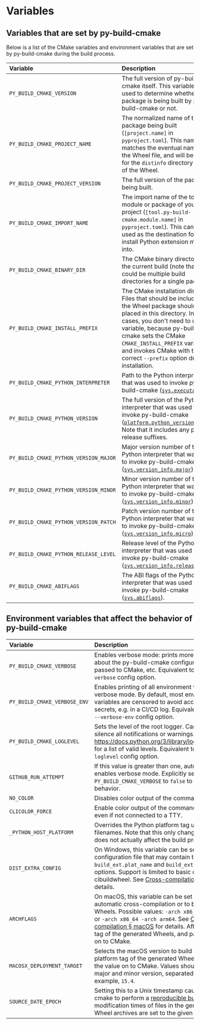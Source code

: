 # Variables

## Variables that are set by py-build-cmake

Below is a list of the CMake variables and environment variables that are set
by py-build-cmake during the build process.

| Variable | Description | Type |
|:---------|:------------|:----:|
| `PY_BUILD_CMAKE_VERSION` | The full version of py-build-cmake itself. This variable can be used to determine whether the package is being built by py-build-cmake or not. | CMake, Environment |
| `PY_BUILD_CMAKE_PROJECT_NAME` | The normalized name of the package being built (`[project.name]` in `pyproject.toml`). This name matches the eventual name of the Wheel file, and will be used for the `distinfo` directory inside of the Wheel. | CMake, Environment |
| `PY_BUILD_CMAKE_PROJECT_VERSION` | The full version of the package being built. | CMake, Environment |
| `PY_BUILD_CMAKE_IMPORT_NAME` | The import name of the top-level module or package of your project (`[tool.py-build-cmake.module.name]` in `pyproject.toml`). This can be used as the destination folder to install Python extension modules into. | CMake, Environment |
| `PY_BUILD_CMAKE_BINARY_DIR` | The CMake binary directory for the current build (note that there could be multiple build directories for a single package). | Environment |
| `PY_BUILD_CMAKE_INSTALL_PREFIX` | The CMake installation directory. Files that should be included in the Wheel package should be placed in this directory. In normal cases, you don't need to use this variable, because py-build-cmake sets the CMake `CMAKE_INSTALL_PREFIX` variable and invokes CMake with the correct `--prefix` option during installation. | Environment |
| `PY_BUILD_CMAKE_PYTHON_INTERPRETER` | Path to the Python interpreter that was used to invoke py-build-cmake ([`sys.executable`](https://docs.python.org/3/library/sys.html#sys.executable)). | CMake |
| `PY_BUILD_CMAKE_PYTHON_VERSION` | The full version of the Python interpreter that was used to invoke py-build-cmake ([`platform.python_version()`](https://docs.python.org/3/library/platform.html#platform.python_version)). Note that it includes any pre-release suffixes. | CMake |
| `PY_BUILD_CMAKE_PYTHON_VERSION_MAJOR` | Major version number of the Python interpreter that was used to invoke py-build-cmake ([`sys.version_info.major`](https://docs.python.org/3/library/sys.html#sys.version_info)). | CMake |
| `PY_BUILD_CMAKE_PYTHON_VERSION_MINOR` | Minor version number of the Python interpreter that was used to invoke py-build-cmake ([`sys.version_info.minor`](https://docs.python.org/3/library/sys.html#sys.version_info)). | CMake |
| `PY_BUILD_CMAKE_PYTHON_VERSION_PATCH` | Patch version number of the Python interpreter that was used to invoke py-build-cmake ([`sys.version_info.micro`](https://docs.python.org/3/library/sys.html#sys.version_info)). | CMake |
| `PY_BUILD_CMAKE_PYTHON_RELEASE_LEVEL` | Release level of the Python interpreter that was used to invoke py-build-cmake ([`sys.version_info.releaselevel`](https://docs.python.org/3/library/sys.html#sys.version_info)). | CMake |
| `PY_BUILD_CMAKE_ABIFLAGS` | The ABI flags of the Python interpreter that was used to invoke py-build-cmake ([`sys.abiflags`](https://docs.python.org/3/library/sys.html#sys.abiflags)). | CMake |

## Environment variables that affect the behavior of py-build-cmake

| Variable | Description |
|:---------|:------------|
| `PY_BUILD_CMAKE_VERBOSE` | Enables verbose mode: prints more information about the py-build-cmake configuration, options passed to CMake, etc. Equivalent to passing the `--verbose` config option. |
| `PY_BUILD_CMAKE_VERBOSE_ENV` | Enables printing of all environment variables in verbose mode. By default, most environment variables are censored to avoid accidentally leaking secrets, e.g. in a CI/CD log. Equivalent to passing the `--verbose-env` config option. |
| `PY_BUILD_CMAKE_LOGLEVEL` | Sets the level of the root logger. Can be used to silence all notifications or warnings. See <https://docs.python.org/3/library/logging.html#levels> for a list of valid levels. Equivalent to passing the `--loglevel` config option. |
| `GITHUB_RUN_ATTEMPT` | If this value is greater than one, automatically enables verbose mode. Explicitly set `PY_BUILD_CMAKE_VERBOSE` to `false` to disable this behavior. |
| `NO_COLOR` | Disables color output of the command line interface. |
| `CLICOLOR_FORCE` | Enable color output of the command line interface, even if not connected to a TTY. |
| `_PYTHON_HOST_PLATFORM` | Overrides the Python platform tag used for Wheel filenames. Note that this only changes the tag, it does not actually affect the build process. |
| `DIST_EXTRA_CONFIG` | On Windows, this variable can be set to the path of a configuration file that may contain the `build_ext.plat_name` and `build_ext.library_dirs` options. Support is limited to basic compatibility with cibuildwheel. See [Cross-compilation § Windows](https://tttapa.github.io/py-build-cmake/Cross-compilation.html#windows) for details. |
| `ARCHFLAGS` | On macOS, this variable can be set to enable automatic cross-compilation or to build universal2 Wheels. Possible values: `-arch x86_64`, `-arch arm64` or `-arch x86_64 -arch arm64`. See [Cross-compilation § macOS](https://tttapa.github.io/py-build-cmake/Cross-compilation.html#macos) for details. Affects the platform tag of the generated Wheels, and passes the value on to CMake. |
| `MACOSX_DEPLOYMENT_TARGET` | Selects the macOS version to build for. Affects the platform tag of the generated Wheels, and passes the value on to CMake. Values should contain a major and minor version, separated by a dot. For example, `15.4`. |
| `SOURCE_DATE_EPOCH` | Setting this to a Unix timestamp causes py-build-cmake to perform a [reproducible build](https://reproducible-builds.org/docs/source-date-epoch). The modification times of files in the generated sdist and Wheel archives are set to the given value. |
